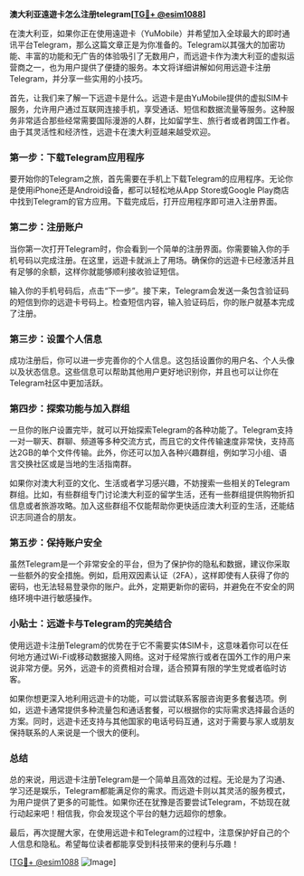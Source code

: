 **澳大利亚遠遊卡怎么注册telegram[[TG💪+ @esim1088](https://t.me/s/esim1088)]**

在澳大利亚，如果你正在使用遠遊卡（YuMobile）并希望加入全球最大的即时通讯平台Telegram，那么这篇文章正是为你准备的。Telegram以其强大的加密功能、丰富的功能和无广告的体验吸引了无数用户，而远遊卡作为澳大利亚的虚拟运营商之一，也为用户提供了便捷的服务。本文将详细讲解如何用远遊卡注册Telegram，并分享一些实用的小技巧。

首先，让我们来了解一下远遊卡是什么。远遊卡是由YuMobile提供的虚拟SIM卡服务，允许用户通过互联网连接手机，享受通话、短信和数据流量等服务。这种服务非常适合那些经常需要国际漫游的人群，比如留学生、旅行者或者跨国工作者。由于其灵活性和经济性，远遊卡在澳大利亚越来越受欢迎。

### **第一步：下载Telegram应用程序**

要开始你的Telegram之旅，首先需要在手机上下载Telegram的应用程序。无论你是使用iPhone还是Android设备，都可以轻松地从App Store或Google Play商店中找到Telegram的官方应用。下载完成后，打开应用程序即可进入注册界面。

### **第二步：注册账户**

当你第一次打开Telegram时，你会看到一个简单的注册界面。你需要输入你的手机号码以完成注册。在这里，远遊卡就派上了用场。确保你的远遊卡已经激活并且有足够的余额，这样你就能够顺利接收验证短信。

输入你的手机号码后，点击“下一步”。接下来，Telegram会发送一条包含验证码的短信到你的远遊卡号码上。检查短信内容，输入验证码后，你的账户就基本完成了注册。

### **第三步：设置个人信息**

成功注册后，你可以进一步完善你的个人信息。这包括设置你的用户名、个人头像以及状态信息。这些信息可以帮助其他用户更好地识别你，并且也可以让你在Telegram社区中更加活跃。

### **第四步：探索功能与加入群组**

一旦你的账户设置完毕，就可以开始探索Telegram的各种功能了。Telegram支持一对一聊天、群聊、频道等多种交流方式，而且它的文件传输速度非常快，支持高达2GB的单个文件传输。此外，你还可以加入各种兴趣群组，例如学习小组、语言交换社区或是当地的生活指南群。

如果你对澳大利亚的文化、生活或者学习感兴趣，不妨搜索一些相关的Telegram群组。比如，有些群组专门讨论澳大利亚的留学生活，还有一些群组提供购物折扣信息或者旅游攻略。加入这些群组不仅能帮助你更快适应澳大利亚的生活，还能结识志同道合的朋友。

### **第五步：保持账户安全**

虽然Telegram是一个非常安全的平台，但为了保护你的隐私和数据，建议你采取一些额外的安全措施。例如，启用双因素认证（2FA），这样即使有人获得了你的密码，也无法轻易登录你的账户。此外，定期更新你的密码，并避免在不安全的网络环境中进行敏感操作。

### **小贴士：远遊卡与Telegram的完美结合**

使用远遊卡注册Telegram的优势在于它不需要实体SIM卡，这意味着你可以在任何地方通过Wi-Fi或移动数据接入网络。这对于经常旅行或者在国外工作的用户来说非常方便。另外，远遊卡的资费相对合理，适合预算有限的学生党或者临时访客。

如果你想更深入地利用远遊卡的功能，可以尝试联系客服咨询更多套餐选项。例如，远遊卡通常提供多种流量包和通话套餐，可以根据你的实际需求选择最合适的方案。同时，远遊卡还支持与其他国家的电话号码互通，这对于需要与家人或朋友保持联系的人来说是一个很大的便利。

### **总结**

总的来说，用远遊卡注册Telegram是一个简单且高效的过程。无论是为了沟通、学习还是娱乐，Telegram都能满足你的需求。而远遊卡则以其灵活的服务模式，为用户提供了更多的可能性。如果你还在犹豫是否要尝试Telegram，不妨现在就行动起来吧！相信我，你会发现这个平台的魅力远超你的想象。

最后，再次提醒大家，在使用远遊卡和Telegram的过程中，注意保护好自己的个人信息和隐私。希望每位读者都能享受到科技带来的便利与乐趣！

[[TG💪+ @esim1088](https://t.me/s/esim1088) ![Image](https://i.postimg.cc/4NQfJmqS/Snipaste-2025-05-13-00-14-12.png)]